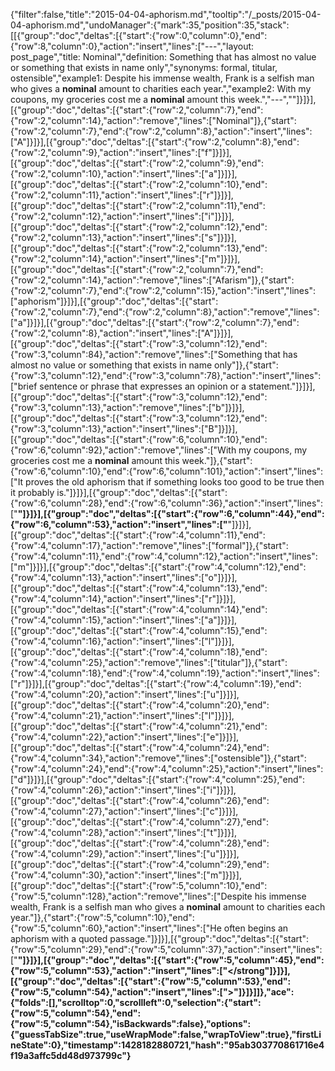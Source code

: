 {"filter":false,"title":"2015-04-04-aphorism.md","tooltip":"/_posts/2015-04-04-aphorism.md","undoManager":{"mark":35,"position":35,"stack":[[{"group":"doc","deltas":[{"start":{"row":0,"column":0},"end":{"row":8,"column":0},"action":"insert","lines":["---","layout: post_page","title: Nominal","definition: Something that has almost no value or something that exists in name only","synonyms:  formal, titular, ostensible","example1: Despite his immense wealth, Frank is a selfish man who gives a <strong>nominal</strong> amount to charities each year.","example2: With my coupons, my groceries cost me a <strong>nominal</strong> amount this week.","---",""]}]}],[{"group":"doc","deltas":[{"start":{"row":2,"column":7},"end":{"row":2,"column":14},"action":"remove","lines":["Nominal"]},{"start":{"row":2,"column":7},"end":{"row":2,"column":8},"action":"insert","lines":["A"]}]}],[{"group":"doc","deltas":[{"start":{"row":2,"column":8},"end":{"row":2,"column":9},"action":"insert","lines":["f"]}]}],[{"group":"doc","deltas":[{"start":{"row":2,"column":9},"end":{"row":2,"column":10},"action":"insert","lines":["a"]}]}],[{"group":"doc","deltas":[{"start":{"row":2,"column":10},"end":{"row":2,"column":11},"action":"insert","lines":["r"]}]}],[{"group":"doc","deltas":[{"start":{"row":2,"column":11},"end":{"row":2,"column":12},"action":"insert","lines":["i"]}]}],[{"group":"doc","deltas":[{"start":{"row":2,"column":12},"end":{"row":2,"column":13},"action":"insert","lines":["s"]}]}],[{"group":"doc","deltas":[{"start":{"row":2,"column":13},"end":{"row":2,"column":14},"action":"insert","lines":["m"]}]}],[{"group":"doc","deltas":[{"start":{"row":2,"column":7},"end":{"row":2,"column":14},"action":"remove","lines":["Afarism"]},{"start":{"row":2,"column":7},"end":{"row":2,"column":15},"action":"insert","lines":["aphorism"]}]}],[{"group":"doc","deltas":[{"start":{"row":2,"column":7},"end":{"row":2,"column":8},"action":"remove","lines":["a"]}]}],[{"group":"doc","deltas":[{"start":{"row":2,"column":7},"end":{"row":2,"column":8},"action":"insert","lines":["A"]}]}],[{"group":"doc","deltas":[{"start":{"row":3,"column":12},"end":{"row":3,"column":84},"action":"remove","lines":["Something that has almost no value or something that exists in name only"]},{"start":{"row":3,"column":12},"end":{"row":3,"column":78},"action":"insert","lines":["brief sentence or phrase that expresses an opinion or a statement."]}]}],[{"group":"doc","deltas":[{"start":{"row":3,"column":12},"end":{"row":3,"column":13},"action":"remove","lines":["b"]}]}],[{"group":"doc","deltas":[{"start":{"row":3,"column":12},"end":{"row":3,"column":13},"action":"insert","lines":["B"]}]}],[{"group":"doc","deltas":[{"start":{"row":6,"column":10},"end":{"row":6,"column":92},"action":"remove","lines":["With my coupons, my groceries cost me a <strong>nominal</strong> amount this week."]},{"start":{"row":6,"column":10},"end":{"row":6,"column":101},"action":"insert","lines":["It proves the old aphorism that if something looks too good to be true then it probably is."]}]}],[{"group":"doc","deltas":[{"start":{"row":6,"column":28},"end":{"row":6,"column":36},"action":"insert","lines":["<strong>"]}]}],[{"group":"doc","deltas":[{"start":{"row":6,"column":44},"end":{"row":6,"column":53},"action":"insert","lines":["</strong>"]}]}],[{"group":"doc","deltas":[{"start":{"row":4,"column":11},"end":{"row":4,"column":17},"action":"remove","lines":["formal"]},{"start":{"row":4,"column":11},"end":{"row":4,"column":12},"action":"insert","lines":["m"]}]}],[{"group":"doc","deltas":[{"start":{"row":4,"column":12},"end":{"row":4,"column":13},"action":"insert","lines":["o"]}]}],[{"group":"doc","deltas":[{"start":{"row":4,"column":13},"end":{"row":4,"column":14},"action":"insert","lines":["r"]}]}],[{"group":"doc","deltas":[{"start":{"row":4,"column":14},"end":{"row":4,"column":15},"action":"insert","lines":["a"]}]}],[{"group":"doc","deltas":[{"start":{"row":4,"column":15},"end":{"row":4,"column":16},"action":"insert","lines":["l"]}]}],[{"group":"doc","deltas":[{"start":{"row":4,"column":18},"end":{"row":4,"column":25},"action":"remove","lines":["titular"]},{"start":{"row":4,"column":18},"end":{"row":4,"column":19},"action":"insert","lines":["r"]}]}],[{"group":"doc","deltas":[{"start":{"row":4,"column":19},"end":{"row":4,"column":20},"action":"insert","lines":["u"]}]}],[{"group":"doc","deltas":[{"start":{"row":4,"column":20},"end":{"row":4,"column":21},"action":"insert","lines":["l"]}]}],[{"group":"doc","deltas":[{"start":{"row":4,"column":21},"end":{"row":4,"column":22},"action":"insert","lines":["e"]}]}],[{"group":"doc","deltas":[{"start":{"row":4,"column":24},"end":{"row":4,"column":34},"action":"remove","lines":["ostensible"]},{"start":{"row":4,"column":24},"end":{"row":4,"column":25},"action":"insert","lines":["d"]}]}],[{"group":"doc","deltas":[{"start":{"row":4,"column":25},"end":{"row":4,"column":26},"action":"insert","lines":["i"]}]}],[{"group":"doc","deltas":[{"start":{"row":4,"column":26},"end":{"row":4,"column":27},"action":"insert","lines":["c"]}]}],[{"group":"doc","deltas":[{"start":{"row":4,"column":27},"end":{"row":4,"column":28},"action":"insert","lines":["t"]}]}],[{"group":"doc","deltas":[{"start":{"row":4,"column":28},"end":{"row":4,"column":29},"action":"insert","lines":["u"]}]}],[{"group":"doc","deltas":[{"start":{"row":4,"column":29},"end":{"row":4,"column":30},"action":"insert","lines":["m"]}]}],[{"group":"doc","deltas":[{"start":{"row":5,"column":10},"end":{"row":5,"column":128},"action":"remove","lines":["Despite his immense wealth, Frank is a selfish man who gives a <strong>nominal</strong> amount to charities each year."]},{"start":{"row":5,"column":10},"end":{"row":5,"column":60},"action":"insert","lines":["He often begins an aphorism with a quoted passage."]}]}],[{"group":"doc","deltas":[{"start":{"row":5,"column":29},"end":{"row":5,"column":37},"action":"insert","lines":["<strong>"]}]}],[{"group":"doc","deltas":[{"start":{"row":5,"column":45},"end":{"row":5,"column":53},"action":"insert","lines":["</strong"]}]}],[{"group":"doc","deltas":[{"start":{"row":5,"column":53},"end":{"row":5,"column":54},"action":"insert","lines":[">"]}]}]]},"ace":{"folds":[],"scrolltop":0,"scrollleft":0,"selection":{"start":{"row":5,"column":54},"end":{"row":5,"column":54},"isBackwards":false},"options":{"guessTabSize":true,"useWrapMode":false,"wrapToView":true},"firstLineState":0},"timestamp":1428182880721,"hash":"95ab303770861716e4f19a3affc5dd48d973799c"}
